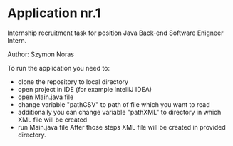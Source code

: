 # Application nr.1
Internship recruitment task for position Java Back-end Software Enigneer Intern.

Author: Szymon Noras 

To run the application you need to:
- clone the repository to local directory
- open project in IDE (for example IntelliJ IDEA)
- open Main.java file
- change variable "pathCSV" to path of file which you want to read
- additionally you can change variable "pathXML" to directory in which XML file will be created
- run Main.java file
After those steps XML file will be created in provided directory.
